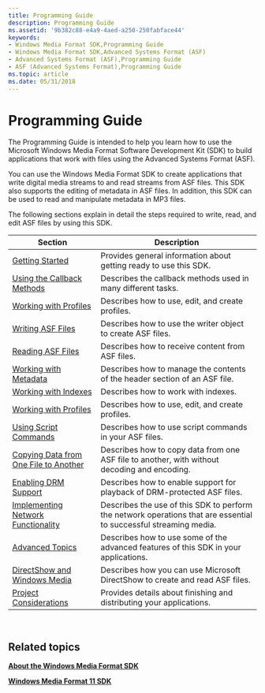```yaml
---
title: Programming Guide
description: Programming Guide
ms.assetid: '9b382c88-e4a9-4aed-a250-250fabface44'
keywords:
- Windows Media Format SDK,Programming Guide
- Windows Media Format SDK,Advanced Systems Format (ASF)
- Advanced Systems Format (ASF),Programming Guide
- ASF (Advanced Systems Format),Programming Guide
ms.topic: article
ms.date: 05/31/2018
---
```


# Programming Guide

The Programming Guide is intended to help you learn how to use the Microsoft Windows Media Format Software Development Kit (SDK) to build applications that work with files using the Advanced Systems Format (ASF).

You can use the Windows Media Format SDK to create applications that write digital media streams to and read streams from ASF files. This SDK also supports the editing of metadata in ASF files. In addition, this SDK can be used to read and manipulate metadata in MP3 files.

The following sections explain in detail the steps required to write, read, and edit ASF files by using this SDK.



| Section                                                                            | Description                                                                                                       |
|------------------------------------------------------------------------------------|-------------------------------------------------------------------------------------------------------------------|
| [Getting Started](getting-started.md)                                             | Provides general information about getting ready to use this SDK.                                                 |
| [Using the Callback Methods](using-the-callback-methods.md)                       | Describes the callback methods used in many different tasks.                                                      |
| [Working with Profiles](working-with-profiles.md)                                 | Describes how to use, edit, and create profiles.                                                                  |
| [Writing ASF Files](writing-asf-files.md)                                         | Describes how to use the writer object to create ASF files.                                                       |
| [Reading ASF Files](reading-asf-files.md)                                         | Describes how to receive content from ASF files.                                                                  |
| [Working with Metadata](working-with-metadata.md)                                 | Describes how to manage the contents of the header section of an ASF file.                                        |
| [Working with Indexes](working-with-indexes.md)                                   | Describes how to work with indexes.                                                                               |
| [Working with Profiles](working-with-profiles.md)                                 | Describes how to use, edit, and create profiles.                                                                  |
| [Using Script Commands](using-script-commands.md)                                 | Describes how to use script commands in your ASF files.                                                           |
| [Copying Data from One File to Another](copying-data-from-one-file-to-another.md) | Describes how to copy data from one ASF file to another, with without decoding and encoding.                      |
| [Enabling DRM Support](enabling-drm-support.md)                                   | Describes how to enable support for playback of DRM-protected ASF files.                                          |
| [Implementing Network Functionality](implementing-network-functionality.md)       | Describes the use of this SDK to perform the network operations that are essential to successful streaming media. |
| [Advanced Topics](advanced-topics.md)                                             | Describes how to use some of the advanced features of this SDK in your applications.                              |
| [DirectShow and Windows Media](directshow-and-windows-media.md)                   | Describes how you can use Microsoft DirectShow to create and read ASF files.                                      |
| [Project Considerations](project-considerations.md)                               | Provides details about finishing and distributing your applications.                                              |



 

## Related topics

<dl> <dt>

[**About the Windows Media Format SDK**](about-the-windows-media-format-sdk.md)
</dt> <dt>

[**Windows Media Format 11 SDK**](windows-media-format-11-sdk.md)
</dt> </dl>

 

 




